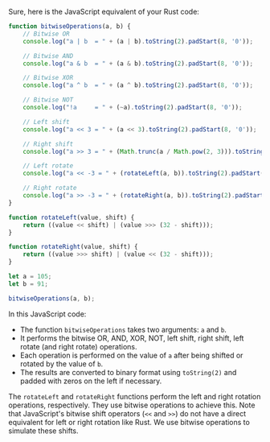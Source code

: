 Sure, here is the JavaScript equivalent of your Rust code:

```javascript
function bitwiseOperations(a, b) {
    // Bitwise OR
    console.log("a | b  = " + (a | b).toString(2).padStart(8, '0'));

    // Bitwise AND
    console.log("a & b  = " + (a & b).toString(2).padStart(8, '0'));

    // Bitwise XOR
    console.log("a ^ b  = " + (a ^ b).toString(2).padStart(8, '0'));

    // Bitwise NOT
    console.log("!a     = " + (~a).toString(2).padStart(8, '0'));

    // Left shift
    console.log("a << 3 = " + (a << 3).toString(2).padStart(8, '0'));

    // Right shift
    console.log("a >> 3 = " + (Math.trunc(a / Math.pow(2, 3))).toString(2).padStart(8, '0'));

    // Left rotate
    console.log("a << -3 = " + (rotateLeft(a, b)).toString(2).padStart(8, '0'));

    // Right rotate
    console.log("a >> -3 = " + (rotateRight(a, b)).toString(2).padStart(8, '0'));
}

function rotateLeft(value, shift) {
    return ((value << shift) | (value >>> (32 - shift)));
}

function rotateRight(value, shift) {
    return ((value >>> shift) | (value << (32 - shift)));
}

let a = 105;
let b = 91;

bitwiseOperations(a, b);
```

In this JavaScript code:

- The function `bitwiseOperations` takes two arguments: `a` and `b`.
- It performs the bitwise OR, AND, XOR, NOT, left shift, right shift, left rotate (and right rotate) operations.
- Each operation is performed on the value of `a` after being shifted or rotated by the value of `b`.
- The results are converted to binary format using `toString(2)` and padded with zeros on the left if necessary.

The `rotateLeft` and `rotateRight` functions perform the left and right rotation operations, respectively. They use bitwise operations to achieve this. Note that JavaScript's bitwise shift operators (`<<` and `>>`) do not have a direct equivalent for left or right rotation like Rust. We use bitwise operations to simulate these shifts.
